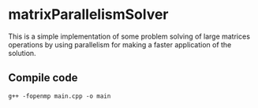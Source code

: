 # matrixParallelismSolver
This is a simple implementation of some problem solving of large
matrices operations by using parallelism for making a faster application
of the solution.

## Compile code
```
g++ -fopenmp main.cpp -o main
```